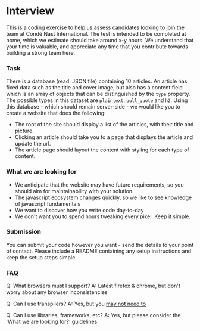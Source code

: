 # Interview

This is a coding exercise to help us assess candidates looking to join the team at Condé Nast International.  The test is intended to be completed at home, which we estimate should take around x-y hours.  We understand that your time is valuable, and appreciate any time that you contribute towards building a strong team here.

### Task

There is a database (read: JSON file) containing 10 articles.  An article has fixed data such as the title and cover image, but also has a content field which is an array of objects that can be distinguished by the ```type``` property.  The possible types in this dataset are ```plaintext```, ```pull_quote``` and ```h2```. Using this database - which should remain server-side - we would like you to create a website that does the following:

- The root of the site should display a list of the articles, with their title and picture.
- Clicking an article should take you to a page that displays the article and update the url.
- The article page should layout the content with styling for each type of content.

### What we are looking for

- We anticipate that the website may have future requirements, so you should aim for maintainability with your solution.
- The javascript ecosystem changes quickly, so we like to see knowledge of javascript fundamentals
- We want to discover how you write code day-to-day
- We don't want you to spend hours tweaking every pixel.  Keep it simple.

### Submission

You can submit your code however you want - send the details to your point of contact.  Please include a README containing any setup instructions and keep the setup steps simple.  

### FAQ

Q: What browsers must I support?
A: Latest firefox & chrome, but don't worry about any browser inconsistencies

Q: Can I use transpilers?
A: Yes, but you [may not need to](http://kangax.github.io/compat-table/es6/)

Q: Can I use libraries, frameworks, etc?
A: Yes, but please consider the 'What we are looking for?' guidelines
